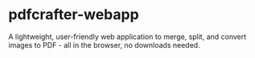 # pdfcrafter-webapp
A lightweight, user-friendly web application to merge, split, and convert images to PDF - all in the browser, no downloads needed.
